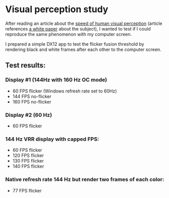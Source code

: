 # Visual perception study
After reading an article about the [speed of human visual perception](https://www.hs.fi/tiede/art-2000010100592.html) (article references [a white paper](https://www.biorxiv.org/content/10.1101/2023.11.15.567175v1) about the subject), I wanted to test if I could reproduce the same phenomenon with my computer screen.

I prepared a simple DX12 app to test the flicker fusion threshold by rendering black and white frames after each other to the computer screen.

## Test results:
### Display #1 (144Hz with 160 Hz OC mode)
- 60 FPS flicker (Windows refresh rate set to 60Hz)
- 144 FPS no-flicker
- 160 FPS no-flicker

### Display #2 (60 Hz)
- 60 FPS flicker

### 144 Hz VRR display with capped FPS:
- 60 FPS flicker
- 120 FPS flicker
- 130 FPS flicker
- 140 FPS flicker

### Native refresh rate 144 Hz but render two frames of each color:
- 77 FPS flicker
